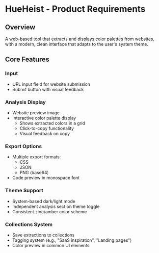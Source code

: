 # HueHeist - Product Requirements

## Overview

A web-based tool that extracts and displays color palettes from websites, with a modern, clean interface that adapts to the user's system theme.

## Core Features

### Input

-   URL input field for website submission
-   Submit button with visual feedback

### Analysis Display

-   Website preview image
-   Interactive color palette display
    -   Shows extracted colors in a grid
    -   Click-to-copy functionality
    -   Visual feedback on copy

### Export Options

-   Multiple export formats:
    -   CSS
    -   JSON
    -   PNG (base64)
-   Code preview in monospace font

### Theme Support

-   System-based dark/light mode
-   Independent analysis section theme toggle
-   Consistent zinc/amber color scheme

### Collections System

-   Save extractions to collections
-   Tagging system (e.g., "SaaS inspiration", "Landing pages")
-   Color preview in common UI elements

